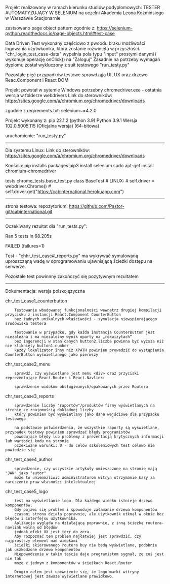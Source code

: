 Projekt realizowany w ramach kierunku studiów podyplomowych: 
TESTER AUTOMATYZUJĄCY W SELENIUM
na uczelni Akademia Leona Koźmińsiego w Warszawie 
Stacjonarnie

zastsowano page object pattern zgodnie z:
https://selenium-python.readthedocs.io/page-objects.html#test-case

Data Driven Test wykonany częściowo z pwoodu braku możliwości logowania użytwkonika, 
która zostanie rozwinięta w przyszłości. "chr_login_test_case-data" 
wypełnia pola typu "input" prostymi danymi i wykonuje operację onClick() na "Zaloguj"
Zasadnie na potrzeby wymagań dyplomu został wykluczony z suit testowego "run_testy.py"

Pozostałe pięć przypadków testowe sprawdząją UI, UX oraz drzewo Reac.Component i React DOM

Projekt powstał w sytemie Windows
potrzebny chromedriver.exe - ostatnia wersja w folderze webdrivers
Link do sterowników: https://sites.google.com/a/chromium.org/chromedriver/downloads

zgodnie z reqirements.txt:
selenium~=4.2.0

Projekt wykonany z:
pip 22.1.2 (python 3.9)
Python 3.9.1
Wersja 102.0.5005.115 (Oficjalna wersja) (64-bitowa)

uruchomienie: "run_testy.py"

----------------------
Dla systemu Linux:
Link do sterowników: https://sites.google.com/a/chromium.org/chromedriver/downloads

Konsola: 
pip installs packages
pip3 install selenium
sudo apt-get install chromium-chromedriver

tests.chrome_tests.base_test.py class BaseTest
        # LINUX:
        # self.driver = webdriver.Chrome()
        # self.driver.get("https://cabinternational.herokuapp.com")

----------------------
strona testowa:
repozytorium: https://github.com/Pastor-git/cabinternational.git

----------------------
Oczekiwany rezultat dla "run_tests.py":

Ran 5 tests in 68.205s

FAILED (failures=1)

Test - "chhr_test_case#_reports.py" ma wykrywać symulowaną uproszcząną wadę w oprogramowaniu 
ujawniającą ścieżki dostępu na serwerze.

Pozostałe test powinnny zakończyć się pozytywnym rezultatem

----------------------
Dokumentacja:
wersja polskojęzyczna

chr_test_case1_counterbutton

        Testowanie wbudowanej funkcjonalności wewnątrz drugiej kompilacji przycisku z instancji React.Component CounterButton
        bez żadnych unikalnych właściwości - symulacja niewspierającego środowiska testera

        testowanie w przypadku, gdy każda instancja CounterButton jest niezależna i ma niezależny wynik oparty na „rekwizytach”
        bez ingerencji w stan danych button2.liczba powinna być wyższa niż nie kliknięty button1.number
        każdy lokalizator inny niż XPATH powinien prowadzić do wystąpienia CounterButton wyświetlanego jako pierwszy

chr_test_case2_menu

        sprawdź, czy wyświetlane jest menu <div> oraz przyciski reprezentujące React.Router i React.Navlink:
        
        sprawdzenie widoków obsługiwanych/opakowanych przez Routera

chr_test_case3_reports

        sprawdzenie liczby "raportów"/produktów firmy wyświetlanych na stronie ze znajomością dokładnej liczby
        który powinien być wyświetlany jako dane wejściowe dla przypadku testowego

        na podstawie potwierdzenia, że wszystkie raporty są wyświetlane, przypadek testowy powinien sprawdzać błędy programistów
        powodujące błędy lub problemy z prezentacją krytycznych informacji lub wartości kodu na stronie
        oczekiwane warunki: 0 - do celów szkoleniowych test celowo nie powiedzie się

chr_test_case4_author

        sprawdzenie, czy wszystkie artykuły umieszczone na stronie mają "JAN" jako "autor"
        może to uniemożliwić administratorom witryn otrzymanie kary za naruszenie praw własności intelektualnej

chr_test_case5_logo

        test na wyświetlanie logo. Dla każdego widoku istnieje drzewo komponentów.
        Gdy pojawi się problem i spowoduje załamanie drzewa komponentów
        czasami strona działa poprawnie, ale użytkownik utknął w oknie bez błędów i interfejsu użytkownika.
        Aplikacja wygląda na działającą poprawnie, z inną ścieżką routera-navlink wolną od błędów
        jednak efekt UX jest terr do zera.
        Aby rozpoznać ten problem najłatwiej jest sprawdzić, czy najprostszy element nad widokami
        ścieżki skierowanego routera buy nie będą wyświetlane, podobnie jak uszkodzone drzewo komponentów
        Niepowodzenie w takim teście daje programistom sygnał, że coś jest nie tak
        może z jednym z komponentów w ścieżkach React.Router

        Drugim celem jest upewnienie się, że logo marki witryny internetowej jest zawsze wyświetlane prawidłowo.
